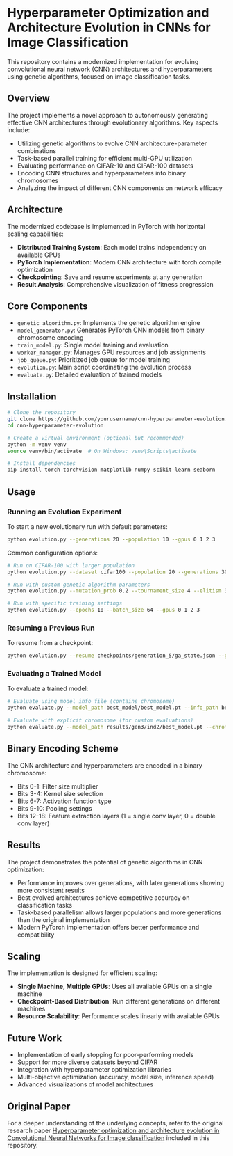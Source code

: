 # Hyperparameter Optimization and Architecture Evolution in CNNs for Image Classification

This repository contains a modernized implementation for evolving convolutional neural network (CNN) architectures and hyperparameters using genetic algorithms, focused on image classification tasks.

## Overview

The project implements a novel approach to autonomously generating effective CNN architectures through evolutionary algorithms. Key aspects include:

- Utilizing genetic algorithms to evolve CNN architecture-parameter combinations
- Task-based parallel training for efficient multi-GPU utilization
- Evaluating performance on CIFAR-10 and CIFAR-100 datasets
- Encoding CNN structures and hyperparameters into binary chromosomes
- Analyzing the impact of different CNN components on network efficacy

## Architecture

The modernized codebase is implemented in PyTorch with horizontal scaling capabilities:

- **Distributed Training System**: Each model trains independently on available GPUs
- **PyTorch Implementation**: Modern CNN architecture with torch.compile optimization
- **Checkpointing**: Save and resume experiments at any generation
- **Result Analysis**: Comprehensive visualization of fitness progression

## Core Components

- `genetic_algorithm.py`: Implements the genetic algorithm engine
- `model_generator.py`: Generates PyTorch CNN models from binary chromosome encoding
- `train_model.py`: Single model training and evaluation
- `worker_manager.py`: Manages GPU resources and job assignments
- `job_queue.py`: Prioritized job queue for model training
- `evolution.py`: Main script coordinating the evolution process
- `evaluate.py`: Detailed evaluation of trained models

## Installation

```bash
# Clone the repository
git clone https://github.com/yourusername/cnn-hyperparameter-evolution.git
cd cnn-hyperparameter-evolution

# Create a virtual environment (optional but recommended)
python -m venv venv
source venv/bin/activate  # On Windows: venv\Scripts\activate

# Install dependencies
pip install torch torchvision matplotlib numpy scikit-learn seaborn
```

## Usage

### Running an Evolution Experiment

To start a new evolutionary run with default parameters:

```bash
python evolution.py --generations 20 --population 10 --gpus 0 1 2 3
```

Common configuration options:

```bash
# Run on CIFAR-100 with larger population
python evolution.py --dataset cifar100 --population 20 --generations 30 --gpus 0 1 2 3

# Run with custom genetic algorithm parameters
python evolution.py --mutation_prob 0.2 --tournament_size 4 --elitism 3 --gpus 0 1

# Run with specific training settings
python evolution.py --epochs 10 --batch_size 64 --gpus 0 1 2 3
```

### Resuming a Previous Run

To resume from a checkpoint:

```bash
python evolution.py --resume checkpoints/generation_5/ga_state.json --gpus 0 1 2 3
```

### Evaluating a Trained Model

To evaluate a trained model:

```bash
# Evaluate using model info file (contains chromosome)
python evaluate.py --model_path best_model/best_model.pt --info_path best_model/info.json

# Evaluate with explicit chromosome (for custom evaluations)
python evaluate.py --model_path results/gen3/ind2/best_model.pt --chromosome 0110010110110011010 --dataset cifar10
```

## Binary Encoding Scheme

The CNN architecture and hyperparameters are encoded in a binary chromosome:

- Bits 0-1: Filter size multiplier
- Bits 3-4: Kernel size selection 
- Bits 6-7: Activation function type
- Bits 9-10: Pooling settings
- Bits 12-18: Feature extraction layers (1 = single conv layer, 0 = double conv layer)

## Results

The project demonstrates the potential of genetic algorithms in CNN optimization:

- Performance improves over generations, with later generations showing more consistent results
- Best evolved architectures achieve competitive accuracy on classification tasks
- Task-based parallelism allows larger populations and more generations than the original implementation
- Modern PyTorch implementation offers better performance and compatibility

## Scaling

The implementation is designed for efficient scaling:

- **Single Machine, Multiple GPUs**: Uses all available GPUs on a single machine
- **Checkpoint-Based Distribution**: Run different generations on different machines
- **Resource Scalability**: Performance scales linearly with available GPUs

## Future Work

- Implementation of early stopping for poor-performing models
- Support for more diverse datasets beyond CIFAR
- Integration with hyperparameter optimization libraries
- Multi-objective optimization (accuracy, model size, inference speed)
- Advanced visualizations of model architectures

## Original Paper

For a deeper understanding of the underlying concepts, refer to the original research paper [Hyperparameter optimization and architecture evolution in Convolutional Neural Networks for Image classification](oldcode/Neuroevolution-2021-05-28-21-25.pdf) included in this repository.